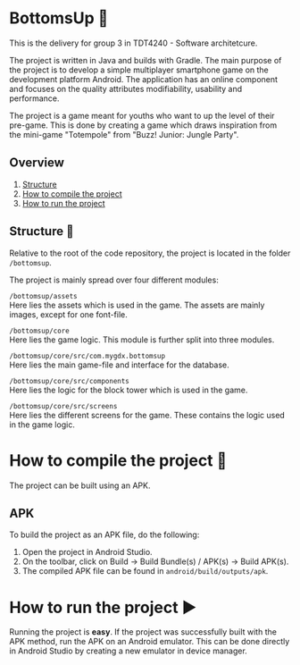 # BottomsUp :beer:

This is the delivery for group 3 in TDT4240 - Software architetcure. 

The project is written in Java and builds with Gradle. 
The main purpose of the project is to develop a simple multiplayer smartphone game on the development platform Android. The application has an online component and focuses on the quality attributes modifiability, usability and performance. 

The project is a game meant for youths who want to up the level of their pre-game. This is done by creating a game which draws inspiration from the mini-game "Totempole" from "Buzz! Junior: Jungle Party". 

## Overview

1. [Structure](#structure-file_folder)
2. [How to compile the project](#how-to-compile-the-project-hammer)
3. [How to run the project](#how-to-run-the-project-arrow_forward) 
 
<!-- Include readme-file to explain structure and how to compile/run project. -->

## Structure :file_folder:

Relative to the root of the code repository, the project is located in the folder `/bottomsup`.

The project is mainly spread over four different modules:

`/bottomsup/assets`  
Here lies the assets which is used in the game. The assets are mainly images, except for one font-file.

`/bottomsup/core`  
Here lies the game logic. This module is further split into three modules.

`/bottomsup/core/src/com.mygdx.bottomsup`  
Here lies the main game-file and interface for the database. 

`/bottomsup/core/src/components`  
Here lies the logic for the block tower which is used in the game.

`/bottomsup/core/src/screens`  
Here lies the different screens for the game. These contains the logic used in the game logic. 


# How to compile the project :hammer:
The project can be built using an APK.

## APK
To build the project as an APK file, do the following:
1. Open the project in Android Studio.
2. On the toolbar, click on Build -> Build Bundle(s) / APK(s) -> Build APK(s).
3. The compiled APK file can be found in `android/build/outputs/apk`.

# How to run the project :arrow_forward:
Running the project is **easy**. If the project was successfully built with the APK method, run the APK on an Android emulator. This can be done directly in Android Studio by creating a new emulator in device manager.
